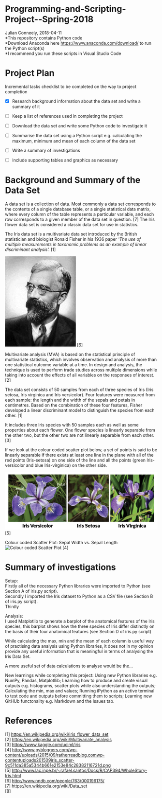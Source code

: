 # Programming-and-Scripting-Project--Spring-2018
Julian Conneely, 2018-04-11\
*This repository contains Python code\
*Download Anaconda here https://www.anaconda.com/download/ to run the Python script(s)\
*I recommend you run these scripts in Visual Studio Code


# Project Plan
Incremental tasks checklist to be completed on the way to project completion
- [x] Research background information about the data set and write a summary of it
- [ ] Keep a list of references used in completing the project
- [ ] Download the data set and write some Python code to investigate it
- [ ] Summarise the data set using a Python script e.g. calculating the maximum, minimum and
mean of each column of the data set
- [ ] Write a summary of investigations
- [ ] Include supporting tables and graphics as necessary


# Background and Summary of the Data Set

A data set is a collection of data. Most commonly a data set corresponds to the contents of a single database table, or a single statistical data matrix, where every column of the table represents a particular variable, and each row corresponds to a given member of the data set in question. [7] The Iris flower data set is considered a classic data set for use in statistics.

The Iris data set is a multivariate data set introduced by the British statistician and biologist Ronald Fisher in his 1936 paper *'The use of multiple measurements in taxonomic problems as an example of linear discriminant analysis'.* [1]

![Ronald Fisher](ronald-fisher.png)
[6]

Multivariate analysis (MVA) is based on the statistical principle of multivariate statistics, which involves observation and analysis of more than one statistical outcome variable at a time. In design and analysis, the technique is used to perform trade studies across multiple dimensions while taking into account the effects of all variables on the responses of interest. [2]

The data set consists of 50 samples from each of three species of Iris (Iris setosa, Iris virginica and Iris versicolor). Four features were measured from each sample: the length and the width of the sepals and petals in centimetres. Based on the combination of these four features, Fisher developed a linear discriminant model to distinguish the species from each other. [1]

It includes three Iris species with 50 samples each as well as some properties about each flower. One flower species is linearly separable from the other two, but the other two are not linearly separable from each other. [3]

If we look at the colour coded scatter plot below, a set of points is said to be linearly separable if there exists at least one line in the plane with all of the red points (Iris-setosa) on one side of the line and all the points (green Iris-versicolor and blue Iris-virginica) on the other side.


![iris](iris-machinelearning.png)
[5]


Colour coded Scatter Plot: Sepal Width vs. Sepal Length
![Colour coded Scatter Plot](http://www.pybloggers.com/wp-content/uploads/2015/09/ratherreadblog.comwp-contentuploads201509iris_scatter-9c511da385a5344b661e2153e84c28382116721d.png)
[4]

# Summary of investigations

Setup: \
Firstly all of the necessary Python libraries were imported to Python (see Section A of iris.py script). \
Secondly I imported the Iris dataset to Python as a CSV file (see Section B of iris.py script). \
Thirdly

Analysis: \
I used Matplotlib to generate a barplot of the anatomical features of the Iris species, this barplot shows how the three species of Iris differ distinctly on the basis of their four anatomical features (see Section D of iris.py script)

While calculating the max, min and the mean of each column is useful way of practising data analysis using Python libraries, it does not in my opinion provide any useful information that is meaningful in terms of analysing the Iris Data Set. 

A more useful set of data calculations to analyse would be the...

New learnings while completing this project: Using new Python libraries e.g. NumPy, Pandas, Matplotllib; Learning how to produce and create visual outputs e.g. histograms, scatter plots while also understanding the outputs; Calculating the min, max and values; Running iPython as an active terminal to test code and outputs before committing them to scripts; Learning new GitHUb functonality e.g. Markdown and the Issues tab.


# References
[1] https://en.wikipedia.org/wiki/Iris_flower_data_set \
[2] https://en.wikipedia.org/wiki/Multivariate_analysis \
[3] https://www.kaggle.com/uciml/iris \
[4] http://www.pybloggers.com/wp-content/uploads/2015/09/ratherreadblog.comwp-contentuploads201509iris_scatter-9c511da385a5344b661e2153e84c28382116721d.png \
[5] http://www.lac.inpe.br/~rafael.santos/Docs/R/CAP394/WholeStory-Iris.html \
[6] http://www.nndb.com/people/763/000196175/ \
[7] https://en.wikipedia.org/wiki/Data_set \
[8] 
